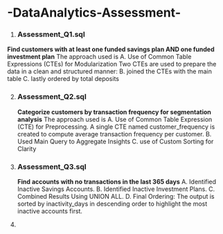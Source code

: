 # -DataAnalytics-Assessment-

1. ### Assessment_Q1.sql
 **Find customers with at least one funded savings plan AND one funded investment plan**
 The approach used is
   A. Use of Common Table Expressions (CTEs) for Modularization
   Two CTEs are used to prepare the data in a clean and structured manner:
   B. joined the CTEs with the main table 
   C. lastly ordered by total deposits 


2. ### Assessment_Q2.sql
   **Categorize customers by transaction frequency for segmentation analysis**
   The approach used is
   A. Use of Common Table Expression (CTE) for Preprocessing. A single CTE named customer_frequency is created to compute average transaction frequency per customer.
   B. Used Main Query to Aggregate Insights
   C. use of Custom Sorting for Clarity

3. ### Assessment_Q3.sql
   **Find accounts with no transactions in the last 365 days**
   A. Identified Inactive Savings Accounts.
   B. Identified Inactive Investment Plans.
   C. Combined Results Using UNION ALL.
   D. Final Ordering: The output is sorted by inactivity_days in descending order to highlight the most inactive accounts first.

4. 
   
